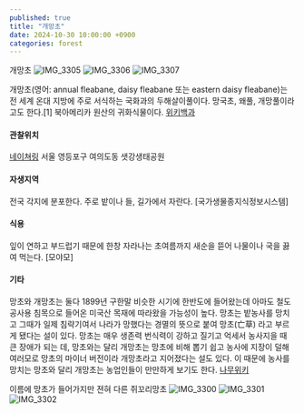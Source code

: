 ```yaml
---
published: true
title: "개망초"
date: 2024-10-30 10:00:00 +0900
categories: forest
---
```


개망초
![IMG_3305](https://github.com/user-attachments/assets/a2abc6b0-545c-4777-b809-3fd0d86615a3)
![IMG_3306](https://github.com/user-attachments/assets/0d3f0a4e-cb28-4fc2-87db-bca75f96a23c)
![IMG_3307](https://github.com/user-attachments/assets/3f131a9d-9e02-4a85-82f8-ebda1b99f1d5)


개망초(영어: annual fleabane, daisy fleabane 또는 eastern daisy fleabane)는 전 세계 온대 지방에 주로 서식하는 국화과의 두해살이풀이다. 망국초, 왜풀, 개망풀이라고도 한다.[1] 북아메리카 원산의 귀화식물이다. 
[위키백과](https://ko.wikipedia.org/wiki/개망초)

#### 관찰위치
[네이쳐링](https://www.naturing.net/o/15992355165923?user_seq=49641)
서울 영등포구 여의도동 샛강생태공원

#### 자생지역
전국 각지에 분포한다.
주로 밭이나 들, 길가에서 자란다.
[국가생물종지식정보시스템]

#### 식용
잎이 연하고 부드럽기 때문에 한창 자라나는 초여름까지 새순을 뜯어 나물이나 국을 끓여 먹는다. [모야모]

#### 기타
망초와 개망초는 둘다 1899년 구한말 비슷한 시기에 한반도에 들어왔는데 아마도 철도공사용 침목으로 들어온 미국산 목재에 따라왔을 가능성이 높다. 망초는 밭농사를 망치고 그때가 일제 침략기여서 나라가 망했다는 경멸의 뜻으로 붙여 망초(亡草) 라고 부르게 됐다는 설이 있다. 망초는 매우 생존력 번식력이 강하고 질기고 억세서 농사지을 때 큰 장애가 되는 데, 망초와는 달리 개망초는 망초에 비해 뽑기 쉽고 농사에 지장이 덜해 여러모로 망초의 마이너 버전이라 개망초라고 지어졌다는 설도 있다. 이 때문에 농사를 망치는 망초와 달리 개망초는 농업인들이 만만하게 보기도 한다.
[나무위키](https://namu.wiki/w/개망초)

이름에 망초가 들어가지만 젼혀 다른 쥐꼬리망초
![IMG_3300](https://github.com/user-attachments/assets/d5c10d3b-ab56-48bb-9983-47785e5ff86d)
![IMG_3301](https://github.com/user-attachments/assets/ab29ce19-924e-46b3-b933-ca6a27a146b3)
![IMG_3302](https://github.com/user-attachments/assets/34c742f3-05f2-4dbc-b24b-de8888cddc76)